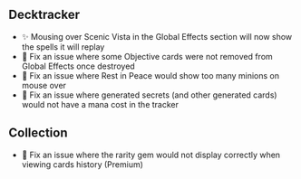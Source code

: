 ## Decktracker

-   ✨ Mousing over Scenic Vista in the Global Effects section will now show the spells it will replay
-   🐞 Fix an issue where some Objective cards were not removed from Global Effects once destroyed
-   🐞 Fix an issue where Rest in Peace would show too many minions on mouse over
-   🐞 Fix an issue where generated secrets (and other generated cards) would not have a mana cost in the tracker

## Collection

-   🐞 Fix an issue where the rarity gem would not display correctly when viewing cards history (Premium)
